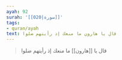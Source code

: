 ```yaml
---
ayah: 92
surah: '[[020|سورة]]'
tags:
- quran/ayah
text: قال يا هارون ما منعك إذ رأيتهم ضلوا
---
```

> قال يا [[هارون]] ما منعك إذ رأيتهم ضلوا

